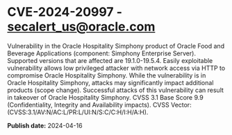 # CVE-2024-20997 - secalert_us@oracle.com

Vulnerability in the Oracle Hospitality Simphony product of Oracle Food and Beverage Applications (component: Simphony Enterprise Server).  Supported versions that are affected are 19.1.0-19.5.4. Easily exploitable vulnerability allows low privileged attacker with network access via HTTP to compromise Oracle Hospitality Simphony.  While the vulnerability is in Oracle Hospitality Simphony, attacks may significantly impact additional products (scope change).  Successful attacks of this vulnerability can result in takeover of Oracle Hospitality Simphony. CVSS 3.1 Base Score 9.9 (Confidentiality, Integrity and Availability impacts).  CVSS Vector: (CVSS:3.1/AV:N/AC:L/PR:L/UI:N/S:C/C:H/I:H/A:H).

**Publish date:** 2024-04-16
